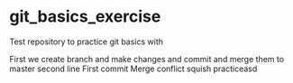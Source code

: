 # git_basics_exercise
Test repository to practice git basics with

First we create branch and make changes and commit and merge them to master
second line
First commit
Merge conflict squish practiceasd
